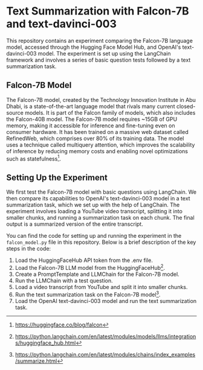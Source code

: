 # Text Summarization with Falcon-7B and text-davinci-003

This repository contains an experiment comparing the Falcon-7B language model, accessed through the Hugging Face Model Hub, and OpenAI's text-davinci-003 model. The experiment is set up using the LangChain framework and involves a series of basic question tests followed by a text summarization task.

## Falcon-7B Model

The Falcon-7B model, created by the Technology Innovation Institute in Abu Dhabi, is a state-of-the-art language model that rivals many current closed-source models. It is part of the Falcon family of models, which also includes the Falcon-40B model. The Falcon-7B model requires ~15GB of GPU memory, making it accessible for inference and fine-tuning even on consumer hardware. It has been trained on a massive web dataset called RefinedWeb, which comprises over 80% of its training data. The model uses a technique called multiquery attention, which improves the scalability of inference by reducing memory costs and enabling novel optimizations such as statefulness​[^1].


## Setting Up the Experiment
We first test the Falcon-7B model with basic questions using LangChain. We then compare its capabilities to OpenAI's text-davinci-003 model in a text summarization task, which we set up with the help of LangChain. The experiment involves loading a YouTube video transcript, splitting it into smaller chunks, and running a summarization task on each chunk. The final output is a summarized version of the entire transcript.

You can find the code for setting up and running the experiment in the `falcon_model.py` file in this repository. Below is a brief description of the key steps in the code:

1. Load the HuggingFaceHub API token from the .env file.
2. Load the Falcon-7B LLM model from the HuggingFaceHub[^4].
3. Create a PromptTemplate and LLMChain for the Falcon-7B model.
4. Run the LLMChain with a test question.
5. Load a video transcript from YouTube and split it into smaller chunks.
7. Run the text summarization task on the Falcon-7B model[^5].
8. Load the OpenAI text-davinci-003 model and run the text summarization task.


[^1]: https://huggingface.co/blog/falcon
[^2]: https://platform.openai.com/docs/models/gpt-3-5
[^3]: https://python.langchain.com
[^4]: https://python.langchain.com/en/latest/modules/models/llms/integrations/huggingface_hub.html
[^5]: https://python.langchain.com/en/latest/modules/chains/index_examples/summarize.html
